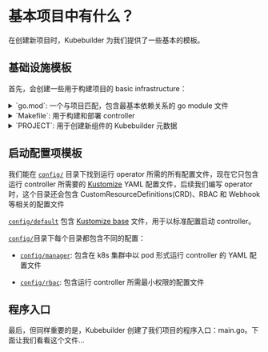 # 基本项目中有什么？

在创建新项目时，Kubebuilder 为我们提供了一些基本的模板。

## 基础设施模板


首先，会创建一些用于构建项目的 basic infrastructure：

<details> <summary>`go.mod`: 一个与项目匹配，包含最基本依赖关系的 go module 文件</summary>

```go
{{#include ./testdata/project/go.mod}}
```
</details>

<details><summary>`Makefile`: 用于构建和部署 controller</summary>

```makefile
{{#include ./testdata/project/Makefile}}
```
</details>

<details><summary>`PROJECT`: 用于创建新组件的 Kubebuilder 元数据</summary>

```yaml
{{#include ./testdata/project/PROJECT}}
```
</details>

## 启动配置项模板

我们能在 [`config/`](https://github.com/kubernetes-sigs/kubebuilder/tree/master/docs/book/src/cronjob-tutorial/testdata/project/config) 目录下找到运行 operator 所需的所有配置文件，现在它只包含运行 controller 所需要的 [Kustomize](https://sigs.k8s.io/kustomize) YAML 配置文件，后续我们编写 operator 时，这个目录还会包含 CustomResourceDefinitions(CRD)、RBAC 和 Webhook 等相关的配置文件

[`config/default`](https://github.com/kubernetes-sigs/kubebuilder/tree/master/docs/book/src/cronjob-tutorial/testdata/project/config/default) 包含 [Kustomize base](https://github.com/kubernetes-sigs/kubebuilder/blob/master/docs/book/src/cronjob-tutorial/testdata/project/config/default/kustomization.yaml) 文件，用于以标准配置启动 controller。

[`config/`](https://github.com/kubernetes-sigs/kubebuilder/tree/master/docs/book/src/cronjob-tutorial/testdata/project/config)目录下每个目录都包含不同的配置：

- [`config/manager`](https://github.com/kubernetes-sigs/kubebuilder/tree/master/docs/book/src/cronjob-tutorial/testdata/project/config/manager): 包含在 k8s 集群中以 pod 形式运行 controller 的 YAML 配置文件 

- [`config/rbac`](https://github.com/kubernetes-sigs/kubebuilder/tree/master/docs/book/src/cronjob-tutorial/testdata/project/config/rbac): 包含运行 controller 所需最小权限的配置文件

## 程序入口

最后，但同样重要的是，Kubebuilder 创建了我们项目的程序入口：main.go。下面让我们看看这个文件...
